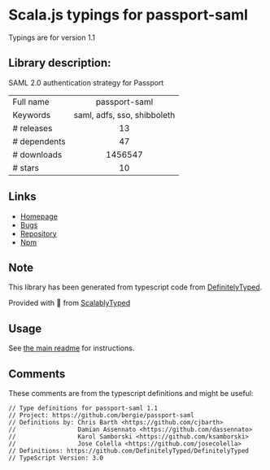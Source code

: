 
# Scala.js typings for passport-saml

Typings are for version 1.1

## Library description:
SAML 2.0 authentication strategy for Passport

|                    |                 |
| ------------------ | :-------------: |
| Full name          | passport-saml |
| Keywords           | saml, adfs, sso, shibboleth |
| # releases         | 13 |
| # dependents       | 47 |
| # downloads        | 1456547 |
| # stars            | 10 |

## Links
- [Homepage](https://github.com/bergie/passport-saml#readme)
- [Bugs](https://github.com/bergie/passport-saml/issues)
- [Repository](https://github.com/bergie/passport-saml)
- [Npm](https://www.npmjs.com/package/passport-saml)
    


## Note
This library has been generated from typescript code from [DefinitelyTyped](https://definitelytyped.org).

Provided with :purple_heart: from [ScalablyTyped](https://github.com/oyvindberg/ScalablyTyped)

## Usage
See [the main readme](../../readme.md) for instructions.

## Comments

These comments are from the typescript definitions and might be useful:
```
// Type definitions for passport-saml 1.1
// Project: https://github.com/bergie/passport-saml
// Definitions by: Chris Barth <https://github.com/cjbarth>
//                 Damian Assennato <https://github.com/dassennato>
//                 Karol Samborski <https://github.com/ksamborski>
//                 Jose Colella <https://github.com/josecolella>
// Definitions: https://github.com/DefinitelyTyped/DefinitelyTyped
// TypeScript Version: 3.0

```

